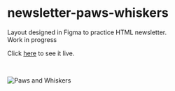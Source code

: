 # newsletter-paws-whiskers

Layout designed in Figma to practice HTML newsletter. <br/>
Work in progress


Click [here](https://marzena-w.github.io/newsletter-paws-whiskers/) to see it live.

<br/>

![Paws and Whiskers](./images/paws-whiskers-1.jpg)

<br/>